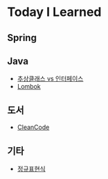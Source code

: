 # Today I Learned

## Spring

## Java

- [추상클래스 vs 인터페이스](https://github.com/yeonjan/TIL/blob/main/Java/%EC%B6%94%EC%83%81%ED%81%B4%EB%9E%98%EC%8A%A4%EC%99%80%EC%9D%B8%ED%84%B0%ED%8E%98%EC%9D%B4%EC%8A%A4.md)
- [Lombok](https://github.com/yeonjan/TIL/blob/main/Java/Lombok.md)

## 도서

- [CleanCode](https://github.com/yeonjan/TIL/tree/main/CleanCode)

## 기타

- [정규표현식](https://github.com/yeonjan/TIL/blob/main/Etc/Regex.md)
